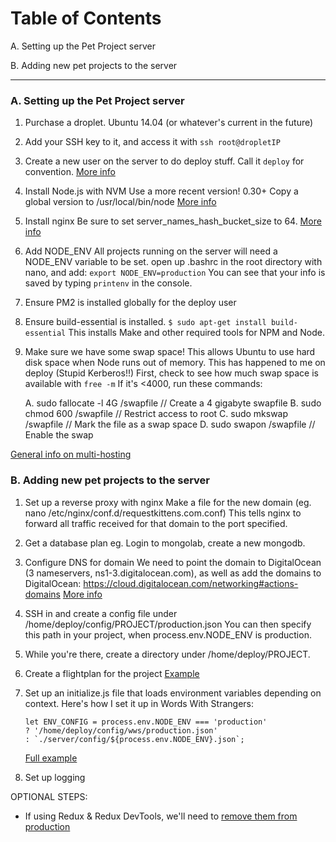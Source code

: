 Table of Contents
=================

A. Setting up the Pet Project server

B. Adding new pet projects to the server


----------------

### A. Setting up the Pet Project server

  1) Purchase a droplet. Ubuntu 14.04 (or whatever's current in the future)

  2) Add your SSH key to it, and access it with `ssh root@dropletIP`

  3) Create a new user on the server to do deploy stuff.
      Call it `deploy` for convention.
      [More info](https://www.digitalocean.com/community/tutorials/initial-server-setup-with-ubuntu-14-04)

  4) Install Node.js with NVM
      Use a more recent version! 0.30+
      Copy a global version to /usr/local/bin/node
      [More info](https://www.digitalocean.com/community/tutorials/how-to-install-node-js-with-nvm-node-version-manager-on-a-vps)

  5) Install nginx
      Be sure to set server_names_hash_bucket_size to 64.
      [More info](https://www.digitalocean.com/community/tutorials/how-to-install-nginx-on-ubuntu-12-04-lts-precise-pangolin)

  5) Add NODE_ENV
      All projects running on the server will need a NODE_ENV variable to be set.
      open up .bashrc in the root directory with nano, and add:
      `export NODE_ENV=production`
      You can see that your info is saved by typing `printenv` in the console.

  5) Ensure PM2 is installed globally for the deploy user

  6) Ensure build-essential is installed.
      `$ sudo apt-get install build-essential`
      This installs Make and other required tools for NPM and Node.

  7) Make sure we have some swap space!
      This allows Ubuntu to use hard disk space when Node runs out of memory.
      This has happened to me on deploy (Stupid Kerberos!!)
      First, check to see how much swap space is available with `free -m`
      If it's <4000, run these commands:

      A. sudo fallocate -l 4G /swapfile   // Create a 4 gigabyte swapfile
      B. sudo chmod 600 /swapfile         // Restrict access to root
      C. sudo mkswap /swapfile            // Mark the file as a swap space
      D. sudo swapon /swapfile            // Enable the swap

  [General info on multi-hosting](https://www.digitalocean.com/community/tutorials/how-to-set-up-a-node-js-application-for-production-on-ubuntu-14-04)





### B. Adding new pet projects to the server

  1) Set up a reverse proxy with nginx
      Make a file for the new domain (eg. nano /etc/nginx/conf.d/requestkittens.com.conf)
      This tells nginx to forward all traffic received for that domain to
      the port specified.

  2) Get a database plan
      eg. Login to mongolab, create a new mongodb.

  3) Configure DNS for domain
      We need to point the domain to DigitalOcean (3 nameservers,
      ns1-3.digitalocean.com), as well as add the domains to DigitalOcean:
      https://cloud.digitalocean.com/networking#actions-domains
      [More info](https://www.digitalocean.com/community/tutorials/how-to-set-up-a-host-name-with-digitalocean)

  4) SSH in and create a config file under /home/deploy/config/PROJECT/production.json
      You can then specify this path in your project,
      when process.env.NODE_ENV is production.

  5) While you're there, create a directory under /home/deploy/PROJECT.

  4) Create a flightplan for the project
      [Example](https://github.com/joshwcomeau/words-with-strangers-redux/blob/master/flightplan.js)

  5) Set up an initialize.js file that loads environment variables depending on context.
      Here's how I set it up in Words With Strangers:
      ```
      let ENV_CONFIG = process.env.NODE_ENV === 'production'
      ? '/home/deploy/config/wws/production.json'
      : `./server/config/${process.env.NODE_ENV}.json`;
      ```
      [Full example](https://github.com/joshwcomeau/words-with-strangers-redux/blob/master/server/initialize.js)

  6) Set up logging

  OPTIONAL STEPS:

  - If using Redux & Redux DevTools, we'll need to [remove them from production](https://github.com/gaearon/redux-devtools)
